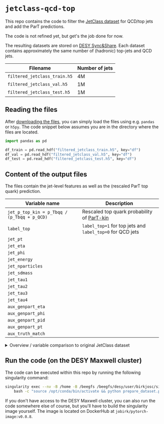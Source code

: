 # `jetclass-qcd-top`

This repo contains the code to filter the 
[JetClass dataset](https://github.com/jet-universe/particle_transformer) 
for QCD/top jets and add the ParT predictions.
    
The code is not refined yet, but get's the job done for now.

The resulting datasets are stored on [DESY Sync&Share](https://syncandshare.desy.de/index.php/s/Fx9W8Q4bgmN7HpQ).
Each dataset contains approximately the same number of (hadronic) top-jets
and QCD jets.

| Filename | Number of jets |
| --- | --- |
| `filtered_jetclass_train.h5` | 4M |
| `filtered_jetclass_val.h5` | 1M |
| `filtered_jetclass_test.h5` | 1M |

## Reading the files
After [downloading the files](https://syncandshare.desy.de/index.php/s/Fx9W8Q4bgmN7HpQ), 
you can simply load the files using e.g. `pandas` or `h5py`.
The code snippet below assumes you are in the directory where the files are located.

```py
import pandas as pd

df_train = pd.read_hdf("filtered_jetclass_train.h5", key="df")
df_val = pd.read_hdf("filtered_jetclass_val.h5", key="df")
df_test = pd.read_hdf("filtered_jetclass_test.h5", key="df")
```
    
## Content of the output files
The files contain the jet-level features as well as the (rescaled ParT top quark)
prediction.

| Variable name | Description |
| --- | --- |
| `jet_p_top_kin = p_Tbqq / (p_Tbqq + p_QCD)` | Rescaled top quark probability of [ParT-kin](https://github.com/jet-universe/particle_transformer/blob/main/data/JetClass/JetClass_kin.yaml) |
| `label_top` | `label_top=1` for top jets and `label_top=0` for QCD jets |
| `jet_pt` | |
| `jet_eta` | |
| `jet_phi` | |
| `jet_energy` | |
| `jet_nparticles` | |
| `jet_sdmass` | |
| `jet_tau1` | |
| `jet_tau2` | |
| `jet_tau3` | |
| `jet_tau4` | |
| `aux_genpart_eta` | |
| `aux_genpart_phi` | |
| `aux_genpart_pid` | |
| `aux_genpart_pt` | |
| `aux_truth_match` | |

<details>
  <summary>Overview / variable comparison to original JetClass dataset</summary>

| Variable name | Included / removed / added |
| --- | --- |
| `label_top` | Added |
| `jet_p_top_kin` | Added |
| `part_px` | Removed |
| `part_py` | Removed |
| `part_pz` | Removed |
| `part_energy` | Removed |
| `part_deta` | Removed |
| `part_dphi` | Removed |
| `part_d0val` | Removed |
| `part_d0err` | Removed |
| `part_dzval` | Removed |
| `part_dzerr` | Removed |
| `part_charge` | Removed |
| `part_isChargedHadron` | Removed |
| `part_isNeutralHadron` | Removed |
| `part_isPhoton` | Removed |
| `part_isElectron` | Removed |
| `part_isMuon` | Removed |
| `label_QCD` | Removed |
| `label_Hbb` | Removed |
| `label_Hcc` | Removed |
| `label_Hgg` | Removed |
| `label_H4q` | Removed |
| `label_Hqql` | Removed |
| `label_Zqq` | Removed |
| `label_Wqq` | Removed |
| `label_Tbqq` | Removed |
| `label_Tbl` | Removed |
| `jet_pt` | Included |
| `jet_eta` | Included |
| `jet_phi` | Included |
| `jet_energy` | Included |
| `jet_nparticles` | Included |
| `jet_sdmass` | Included |
| `jet_tau1` | Included |
| `jet_tau2` | Included |
| `jet_tau3` | Included |
| `jet_tau4` | Included |
| `aux_genpart_eta` | Included |
| `aux_genpart_phi` | Included |
| `aux_genpart_pid` | Included |
| `aux_genpart_pt` | Included |
| `aux_truth_match` | Included |
</details>
    
## Run the code (on the DESY Maxwell cluster)
The code can be executed within this repo by running the following singularity command:
```bash
singularity exec --nv -B /home -B /beegfs /beegfs/desy/user/birkjosc/singularity_images/pytorch-image-v0.0.8.img \
    bash -c "source /opt/conda/bin/activate && python prepare_dataset.py"
```
If you don't have access to the DESY Maxwell cluster, you can also run the code
somewhere else of course, but you'll have to build the singularity image yourself.
The image is located on DockerHub at `jobirk/pytorch-image:v0.0.8`.
